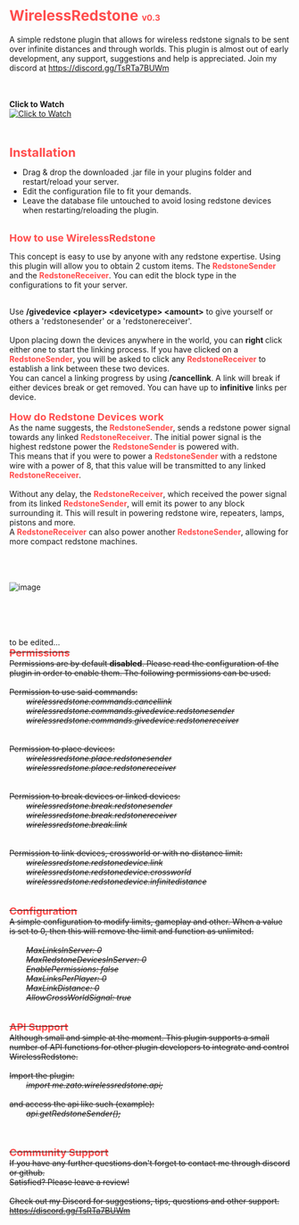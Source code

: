 # <span style="color: #ff4d4d"><b><span style="font-size: 26px">WirelessRedstone </span></b><span style="font-size: 15px">v0.3</span></span><br>
A simple redstone plugin that allows for wireless redstone signals to be sent over infinite distances and through worlds. This plugin is almost out of early development, any support, suggestions and help is appreciated. Join my discord at <a href="https://discord.gg/TsRTa7BUWm" target="_blank" class="externalLink" rel="nofollow">https://discord.gg/TsRTa7BUWm</a><br>
<br>
<br>

<b>Click to Watch</b><br>
[![Click to Watch](https://img.youtube.com/vi/testtttt/0.jpg)](https://www.youtube.com/watch?v=testtttt)

<br>
<br>
<b><span style="font-size: 22px"><span style="color: #ff4d4d">Installation</span></span></b><br>
<ul>
<li>Drag &amp; drop the downloaded .jar file in your plugins folder and restart/reload your server.</li>
<li>Edit the configuration file to fit your demands.</li>
<li>Leave the database file untouched to avoid losing redstone devices when restarting/reloading the plugin.</li>
</ul><br>
<b><span style="font-size: 18px"><span style="color: #ff4d4d">
How to use WirelessRedstone</span></span></b><br>

This concept is easy to use by anyone with any redstone expertise. Using this plugin will allow you to obtain 2 custom items. 
The <span style="color: #ff4d4d"><b>RedstoneSender</b></span> and the <span style="color: #ff4d4d"><b>RedstoneReceiver</b></span>. 
You can edit the block type in the configurations to fit your server.

<br>
Use <b>/givedevice &lt;player&gt; &lt;devicetype&gt; &lt;amount&gt;</b> to give yourself or others a 'redstonesender' or a 'redstonereceiver'.<br>
<br>
Upon placing down the devices anywhere in the world, you can <b>right </b>click either one to start the linking process. If you have clicked on a <span style="color: #ff4d4d"><b>RedstoneSender</b></span>, you will be asked to click any <span style="color: #ff4d4d"><b>RedstoneReceiver</b></span> to establish a link between these two devices.
<br>
You can cancel a linking progress by using <b>/cancellink</b>. A link will break if either devices break or get removed. You can have up to <b>infinitive</b> links per device.

<br>
<br>
<b><span style="font-size: 18px"><span style="color: #ff4d4d">How do Redstone Devices work</span></span></b><br>
As the name suggests, the <span style="color: #ff4d4d"><b>RedstoneSender</b></span>, sends a redstone power signal towards any linked <span style="color: #ff4d4d"><b>RedstoneReceiver</b></span>. The initial power signal is the highest redstone power the <span style="color: #ff4d4d"><b>RedstoneSender</b></span> is powered with.
<br>
This means that if you were to power a <span style="color: #ff4d4d"><b>RedstoneSender</b></span> with a redstone wire with a power of 8, that this value will be transmitted to any linked <span style="color: #ff4d4d"><b>RedstoneReceiver</b></span>.
<br>
<br>
Without any delay, the <span style="color: #ff4d4d"><b>RedstoneReceiver</b></span>, which received the power signal from its linked <span style="color: #ff4d4d"><b>RedstoneSender</b></span>, will emit its power to any block surrounding it. This will result in powering redstone wire, repeaters, lamps, pistons and more.
<br>
A <span style="color: #ff4d4d"><b>RedstoneReceiver</b></span> can also power another <span style="color: #ff4d4d"><b>RedstoneSender</b></span>, allowing for more compact redstone machines.
<br>
<br>
<br>
<br>

![image](image)

<br>
<br>
<br>
<br>
to be edited...<br>
<s><b><span style="font-size: 18px"><span style="color: #ff4d4d">Permissions</span></span></b><br>
Permissions are by default <b>disabled</b>. Please read the configuration of the plugin in order to enable them. The following permissions can be used.<br>
<br>
Permission to use said commands:<br>
<div style="padding-left: 30px"><i> wirelessredstone.commands.cancellink<br>
wirelessredstone.commands.givedevice.redstonesender<br>
wirelessredstone.commands.givedevice.redstonereceiver</i>&ZeroWidthSpace;</div><br>
<br>
Permission to place devices:<br>
<div style="padding-left: 30px"><i> wirelessredstone.place.redstonesender<br>
wirelessredstone.place.redstonereceiver</i>&ZeroWidthSpace;</div><br>
<br>
Permission to break devices or linked devices:<br>
<div style="padding-left: 30px"><i> wirelessredstone.break.redstonesender<br>
wirelessredstone.break.redstonereceiver<br>
wirelessredstone.break.link</i>&ZeroWidthSpace;</div><br>
<br>
Permission to link devices, crossworld or with no distance limit:<br>
<div style="padding-left: 30px"><i> wirelessredstone.redstonedevice.link<br>
wirelessredstone.redstonedevice.crossworld<br>
wirelessredstone.redstonedevice.infinitedistance</i>&ZeroWidthSpace;</div><br>
<br>
<b><span style="font-size: 18px"><span style="color: #ff4d4d">Configuration</span></span></b><br>
A simple configuration to modify limits, gameplay and other. When a value is set to 0, then this will remove the limit and function as unlimited.<br>
<br>
<div style="padding-left: 30px"><i>MaxLinksInServer: 0<br>
MaxRedstoneDevicesInServer: 0<br>
EnablePermissions: false<br>
MaxLinksPerPlayer: 0<br>
MaxLinkDistance: 0<br>
AllowCrossWorldSignal: true</i>&ZeroWidthSpace;</div><br>
<br>
<b><span style="font-size: 18px"><span style="color: #ff4d4d">API Support</span></span></b><br>
Although small and simple at the moment. This plugin supports a small number of API functions for other plugin developers to integrate and control WirelessRedstone.<br>
<br>
Import the plugin:<br>
<div style="padding-left: 30px"><i>import me.zato.wirelessredstone.api;</i>&ZeroWidthSpace;</div><br>
and access the api like such (example):<br>
<div style="padding-left: 30px"><i>api.getRedstoneSender();</i>&ZeroWidthSpace;</div><br>
<br>
<br>
<b><span style="font-size: 18px"><span style="color: #ff4d4d">Community Support</span></span></b><br>
If you have any further questions don't forget to contact me through discord or github.<br>
Satisfied? Please leave a review!<br>
<br>
Check out my Discord for suggestions, tips, questions and other support.<br>
<a href="https://discord.gg/TsRTa7BUWm" target="_blank" class="externalLink" rel="nofollow">https://discord.gg/TsRTa7BUWm</a>
</blockquote></s>

